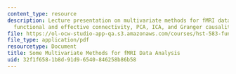 ```yaml
---
content_type: resource
description: Lecture presentation on multivariate methods for fMRI data analysis,
  functional and effective connectivity, PCA, ICA, and Granger causality.
file: https://ol-ocw-studio-app-qa.s3.amazonaws.com/courses/hst-583-functional-magnetic-resonance-imaging-data-acquisition-and-analysis-fall-2008/32f1f6581b8d91d96540846258b86b58_1126_mv_stats2.pdf
file_type: application/pdf
resourcetype: Document
title: Some Multivariate Methods for fMRI Data Analysis
uid: 32f1f658-1b8d-91d9-6540-846258b86b58
---
```

